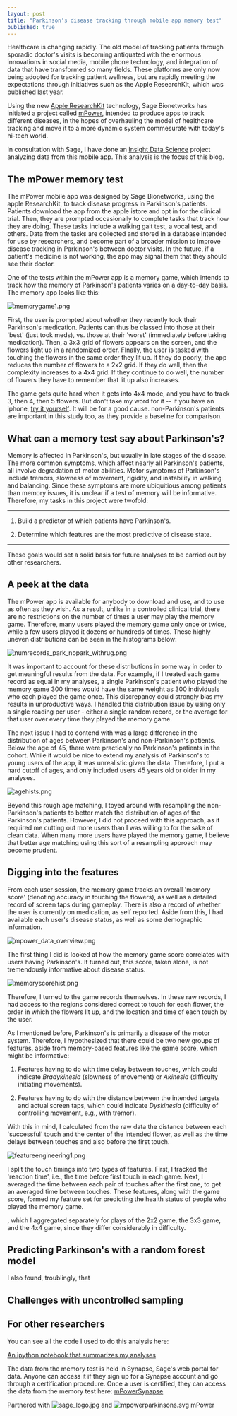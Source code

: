 ```yaml
---
layout: post
title: "Parkinson's disease tracking through mobile app memory test"
published: true
---
```













Healthcare is changing rapidly. The old model of tracking patients through sporadic doctor's visits is becoming antiquated with the enormous innovations in social media, mobile phone technology, and integration of data that have transformed so many fields. These platforms are only now being adopted for tracking patient wellness, but are rapidly meeting the expectations through initiatives such as the Apple ResearchKit, which was published last year. 

Using the new [Apple ResearchKit](http://www.apple.com/researchkit/ "iphone researchkit") technology, Sage Bionetworks has initiated a project called [mPower](http://parkinsonmpower.org/ "Mpower Parkinson's Site"), intended to produce apps to track different diseases, in the hopes of overhauling the model of healthcare tracking and move it to a more dynamic system commesurate with today's hi-tech world. 

In consultation with Sage, I have done an [Insight Data Science](http://insightdatascience.com/ "Insight Data Science") project analyzing data from this mobile app. This analysis is the focus of this blog.

##  The mPower memory test

The mPower mobile app was designed by Sage Bionetworks, using the apple ResearchKit, to track disease progress in Parkinson's patients. Patients download the app from the apple istore and opt in for the clinical trial. Then, they are prompted occasionally to complete tasks that track how they are doing. These tasks include a walking gait test, a vocal test, and others. Data from the tasks are collected and stored in a database intended for use by researchers, and become part of a broader mission to improve disease tracking in Parkinson's between doctor visits. In the future, if a patient's medicine is not working, the app may signal them that they should see their doctor. 

One of the tests within the mPower app is a memory game, which intends to track how the memory of Parkinson's patients varies on a day-to-day basis. The memory app looks like this:

![memorygame1.png]({{site.baseurl}}/images/memorygame1.png)

First, the user is prompted about whether they recently took their Parkinson's medication. Patients can thus be classed into those at their 'best' (just took meds), vs. those at their 'worst' (immediately before taking medication). Then, a 3x3 grid of flowers appears on the screen, and the flowers light up in a randomized order. FInally, the user is tasked with touching the flowers in the same order they lit up. If they do poorly, the app reduces the number of flowers to a 2x2 grid. If they do well, then the complexity increases to a 4x4 grid. If they continue to do well, the number of flowers they have to remember that lit up also increases. 

The game gets quite hard when it gets into 4x4 mode, and you have to track 3, then 4, then 5 flowers. But don't take my word for it -- if you have an iphone, [try it yourself](https://itunes.apple.com/us/app/parkinson-mpower-study-app/id972191200?mt=8 "mpower on itunes"). It will be for a good cause. non-Parkinson's patients are important in this study too, as they provide a baseline for comparison. 

##  What can a memory test say about Parkinson's?

Memory is affected in Parkinson's, but usually in late stages of the disease. The more common symptoms, which affect nearly all Parkinson's patients, all involve degradation of motor abilities. Motor symptoms of Parkinson's include tremors, slowness of movement, rigidity, and instability in walking and balancing. Since these symptoms are more ubiquitious among patients than memory issues, it is unclear if a test of memory will be informative. Therefore, my tasks in this project were twofold:

---

1. Build a predictor of which patients have Parkinson's.

2. Determine which features are the most predictive of disease state.

---

These goals would set a solid basis for future analyses to be carried out by other researchers.

##  A peek at the data

The mPower app is available for anybody to download and use, and to use as often as they wish. As a result, unlike in a controlled clinical trial, there are no restrictions on the number of times a user may play the memory game. Therefore, many users played the memory game only once or twice, while a few users played it dozens or hundreds of times. These highly uneven distributions can be seen in the histograms below:


![numrecords_park_nopark_withrug.png]({{site.baseurl}}/images/numrecords_park_nopark_withrug.png)


It was important to account for these distributions in some way in order to get meaningful results from the data. For example, if I treated each game record as equal in my analyses, a single Parkinson's patient who played the memory game 300 times would have the same weight as 300 individuals who each played the game once. This discrepancy could strongly bias my results in unproductive ways. I handled this distribution issue by using only a single reading per user - either a single random record, or the average for that user over every time they played the memory game. 

The next issue I had to contend with was a large difference in the distribution of ages between Parkinson's and non-Parkinson's patients. Below the age of 45, there were practically no Parkinson's patients in the cohort. While it would be nice to extend my analysis of Parkinson's to young users of the app, it was unrealistic given the data. Therefore, I put a hard cutoff of ages, and only included users 45 years old or older in my analyses.

![agehists.png]({{site.baseurl}}/images/agehists.png)

Beyond this rough age matching, I toyed around with resampling the non-Parkinson's patients to better match the distribution of ages of the Parkinson's patients. However, I did not proceed with this approach, as it required me cutting out more users than I was willing to for the sake of clean data. When many more users have played the memory game, I believe that better age matching using this sort of a resampling approach may become prudent. 

##  Digging into the features

From each user session, the memory game tracks an overall 'memory score' (denoting accuracy in touching the flowers), as well as a detailed record of screen taps during gameplay. There is also a record of whether the user is currently on medication, as self reported. Aside from this, I had available each user's disease status, as well as some demographic information.

![mpower_data_overview.png]({{site.baseurl}}/images/mpower_data_overview.png)

The first thing I did is looked at how the memory game score correlates with users having Parkinson's. It turned out, this score, taken alone, is not tremendously informative about disease status.

![memoryscorehist.png]({{site.baseurl}}/images/memoryscorehist.png)

Therefore, I turned to the game records themselves. In these raw records, I had access to the regions considered correct to touch for each flower, the order in which the flowers lit up, and the location and time of each touch by the user.

As I mentioned before, Parkinson's is primarily a disease of the motor system. Therefore, I hypothesized that there could be two new groups of features, aside from memory-based features like the game score, which might be informative:

1. Features having to do with time delay between touches, which could indicate _Bradykinesia_ (slowness of movement) or _Akinesia_ (difficulty initiating movements). 

2. Features having to do with the distance between the intended targets and actual screen taps, which could indicate _Dyskinesia_ (difficulty of controlling movement, e.g., with tremor). 

With this in mind, I calculated from the raw data the distance between each 'successful' touch and the center of the intended flower, as well as the time delays between touches and also before the first touch.

![featureengineering1.png]({{site.baseurl}}/images/featureengineering1.png)

I split the touch timings into two types of features. First, I tracked the 'reaction time', i.e., the time before first touch in each game. Next, I averaged the time between each pair of touches after the first one, to get an averaged time between touches. These features, along with the game score, formed my feature set for predicting the health status of people who played the memory game.

, which I aggregated separately for plays of the 2x2 game, the 3x3 game, and the 4x4 game, since they differ considerably in difficulty. 


##  Predicting Parkinson's with a random forest model

I also found, troublingly, that 
##  Challenges with uncontrolled sampling

## For other researchers

You can see all the code I used to do this analysis here:

[An ipython notebook that summarizes my analyses](https://github.com/mattoby/mpower_memory/blob/master/Memory_summary_analyses.ipynb "overview notebook")


The data from the memory test is held in Synapse, Sage's web portal for data. Anyone can access it if they sign up for a Synapse account and go through a certification procedure. Once a user is certified, they can access the data from the memory test here: [mPowerSynapse](https://www.synapse.org/#!Synapse:syn4993293/wiki/ "mPower study data")


Partnered with ![sage_logo.jpg]({{site.baseurl}}/images/sage_logo.jpg) and ![mpowerparkinsons.svg]({{site.baseurl}}/images/mpowerparkinsons.svg) mPower
